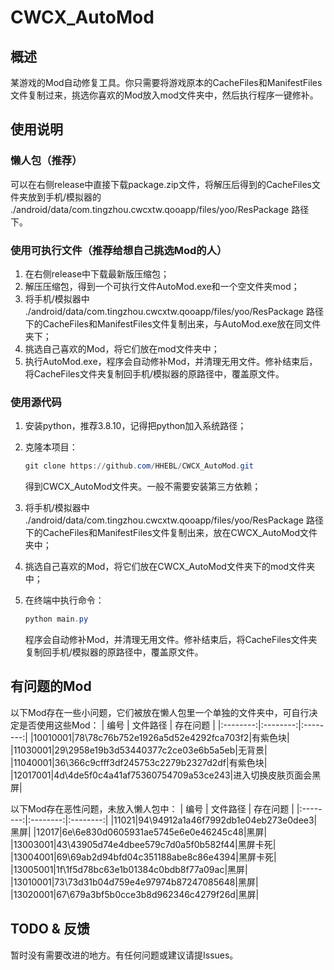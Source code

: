 # CWCX_AutoMod
## 概述
某游戏的Mod自动修复工具。你只需要将游戏原本的CacheFiles和ManifestFiles文件复制过来，挑选你喜欢的Mod放入mod文件夹中，然后执行程序一键修补。
## 使用说明
### 懒人包（推荐）
可以在右侧release中直接下载package.zip文件，将解压后得到的CacheFiles文件夹放到手机/模拟器的 ./android/data/com.tingzhou.cwcxtw.qooapp/files/yoo/ResPackage 路径下。
### 使用可执行文件（推荐给想自己挑选Mod的人）
1. 在右侧release中下载最新版压缩包；
2. 解压压缩包，得到一个可执行文件AutoMod.exe和一个空文件夹mod；
3. 将手机/模拟器中 ./android/data/com.tingzhou.cwcxtw.qooapp/files/yoo/ResPackage 路径下的CacheFiles和ManifestFiles文件复制出来，与AutoMod.exe放在同文件夹下；
4. 挑选自己喜欢的Mod，将它们放在mod文件夹中；
5. 执行AutoMod.exe，程序会自动修补Mod，并清理无用文件。修补结束后，将CacheFiles文件夹复制回手机/模拟器的原路径中，覆盖原文件。
### 使用源代码
1. 安装python，推荐3.8.10，记得把python加入系统路径；
2. 克隆本项目：

   ```powershell
   git clone https://github.com/HHEBL/CWCX_AutoMod.git
   ```
   得到CWCX_AutoMod文件夹。一般不需要安装第三方依赖；
4. 将手机/模拟器中 ./android/data/com.tingzhou.cwcxtw.qooapp/files/yoo/ResPackage 路径下的CacheFiles和ManifestFiles文件复制出来，放在CWCX_AutoMod文件夹中；
5. 挑选自己喜欢的Mod，将它们放在CWCX_AutoMod文件夹下的mod文件夹中；
6. 在终端中执行命令：

   ```powershell
   python main.py
   ```
   程序会自动修补Mod，并清理无用文件。修补结束后，将CacheFiles文件夹复制回手机/模拟器的原路径中，覆盖原文件。
## 有问题的Mod
以下Mod存在一些小问题，它们被放在懒人包里一个单独的文件夹中，可自行决定是否使用这些Mod：
| 编号 | 文件路径 | 存在问题 |
|:--------:|:--------:|:--------:|
|10010001|78\78c76b752e1926a5d52e4292fca703f2|有紫色块|
|11030001|29\2958e19b3d53440377c2ce03e6b5a5eb|无背景|
|11040001|36\366c9cfff3df245753c2279b2327d2df|有紫色块|
|12017001|4d\4de5f0c4a41af75360754709a53ce243|进入切换皮肤页面会黑屏|

以下Mod存在恶性问题，未放入懒人包中：
| 编号 | 文件路径 | 存在问题 |
|:--------:|:--------:|:--------:|
|11021|94\94912a1a46f7992db1e04eb273e0dee3|黑屏|
|12017|6e\6e830d0605931ae5745e6e0e46245c48|黑屏|
|13003001|43\43905d74e4dbee579c7d0a5f0b582f44|黑屏卡死|
|13004001|69\69ab2d94bfd04c351188abe8c86e4394|黑屏卡死|
|13005001|1f\1f5d78bc63e1b01384c0bdb8f77a09ac|黑屏|
|13010001|73\73d31b04d759e4e97974b87247085648|黑屏|
|13020001|67\679a3bf5b0cce3b8d962346c4279f26d|黑屏|
## TODO & 反馈
暂时没有需要改进的地方。有任何问题或建议请提Issues。
